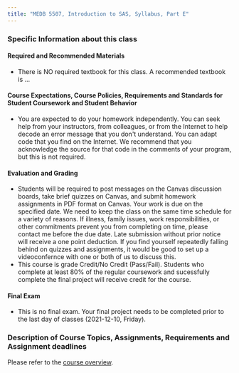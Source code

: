 ```yaml
---
title: "MEDB 5507, Introduction to SAS, Syllabus, Part E"
---
```


### Specific Information about this class

#### Required and Recommended Materials	
+ There is NO required textbook for this class. A recommended textbook is ...

#### Course Expectations, Course Policies, Requirements and Standards for Student Coursework and Student Behavior
+ You are expected to do your homework independently. You can seek help from your instructors, from colleagues, or from the Internet to help decode an error message that you don't understand. You can adapt code that you find on the Internet. We recommend that you acknowledge the source for that code in the comments of your program, but this is not required.

#### Evaluation and Grading
+ Students will be required to post messages on the Canvas discussion boards, take brief quizzes on Canvas, and submit homework assignments in PDF format on Canvas. Your work is due on the specified date. We need to keep the class on the same time schedule for a variety of reasons. If illness, family issues, work responsibilities, or other commitments prevent you from completing on time, please contact me before the due date. Late submission without prior notice will receive a one point deduction. If you find yourself repeatedly falling behind on quizzes and assignments, it would be good to set up a videoconfernce with one or both of us to discuss this.
+ This course is grade Credit/No Credit (Pass/Fail). Students who complete at least 80% of the regular coursework and sucessfully complete the final project will receive credit for the course.

#### Final Exam
+ This is no final exam. Your final project needs to be completed prior to the last day of classes (2021-12-10, Friday).

### Description of Course Topics, Assignments, Requirements and Assignment deadlines

Please refer to the [course overview](https://pmean.github.io/docs/5505-overview.Rmd).
